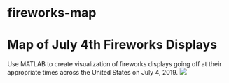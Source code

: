 # fireworks-map
<h1>Map of July 4th Fireworks Displays</h1>
Use MATLAB to create visualization of fireworks displays going off at their appropriate times across the United States on July 4, 2019.
<img src="fireworksmap.gif">
